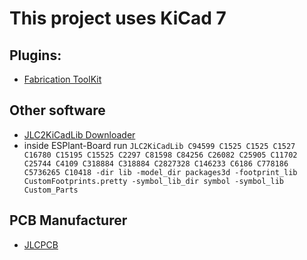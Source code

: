 # This project uses KiCad 7

## Plugins:

- [Fabrication ToolKit](https://github.com/bennymeg/JLC-Plugin-for-KiCad)

## Other software

- [JLC2KiCadLib Downloader](https://github.com/TousstNicolas/JLC2KiCad_lib)
- inside ESPlant-Board run `JLC2KiCadLib C94599 C1525 C1525 C1527 C16780 C15195 C15525 C2297 C81598 C84256 C26082 C25905 C11702 C25744 C4109 C318884 C318884 C2827328 C146233 C6186 C778186 C5736265 C10418 -dir lib -model_dir packages3d -footprint_lib CustomFootprints.pretty -symbol_lib_dir symbol -symbol_lib Custom_Parts`

## PCB Manufacturer

- [JLCPCB](https://jlcpcb.com/)
